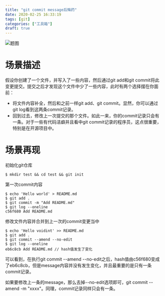 ```yaml
---
title: "git commit message后悔药"
date: 2020-02-25 16:33:19
tags: [git]
categories: ["工具箱"]
draft: true
---
```



![题图](https://voidint.github.io/tool/git.jpg)

# 场景描述
假设你创建了一个文件，并写入了一些内容，然后通过git add和git commit将此变更提交。提交之后才发现这个文件中少了一些内容，此时有两个选择摆在你面前：

- 将文件内容补全，然后和之前一样git add、git commit。显然，你可以通过git log看到这两条commit记录。
- 回到过去，修改上一次提交的那个文件。如此一来，你的commit记录只会有一条。对于一些有代码洁癖并且看中git commit记录的程序员，这点很重要，特别是在开源项目中。

# 场景再现
初始化git仓库

```shell
$ mkdir test && cd test && git init
```

第一次commit内容

```shell
$ echo 'Hello world' > README.md
$ git add .
$ git commit -m "Add README.md"
$ git log --oneline
c56f680 Add README.md
```

修改文件内容并合并到上一次的commit变更当中

```shell
$ echo 'Hello voidint' >> README.md
$ git add .
$ git commit --amend --no-edit
$ git log --oneline
eb6c8cb Add README.md // hash值发生了变化
```

可以看到，在执行git commit --amend --no-edit之后，hash值由c56f680变成了eb6c8cb，但是message内容并没有发生变化，并且最重要的是只有一条commit记录。

如果要修改上一条的message，那么去掉--no-edit选项即可，git commit --amend -m "xxxx"。同理，commit记录同样只会有一条。
